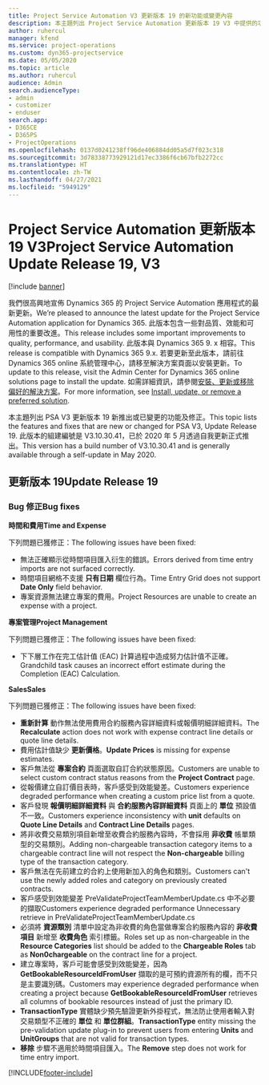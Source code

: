 ```yaml
---
title: Project Service Automation V3 更新版本 19 的新功能或變更內容
description: 本主題列出 Project Service Automation 更新版本 19 V3 中提供的功能和修正。
author: ruhercul
manager: kfend
ms.service: project-operations
ms.custom: dyn365-projectservice
ms.date: 05/05/2020
ms.topic: article
ms.author: ruhercul
audience: Admin
search.audienceType:
- admin
- customizer
- enduser
search.app:
- D365CE
- D365PS
- ProjectOperations
ms.openlocfilehash: 0137d0241238ff96de406884dd05a5d7f023c318
ms.sourcegitcommit: 3d78338773929121d17ec3386f6cb67bfb2272cc
ms.translationtype: HT
ms.contentlocale: zh-TW
ms.lasthandoff: 04/27/2021
ms.locfileid: "5949129"
---
```

# <a name="project-service-automation-update-release-19-v3"></a><span data-ttu-id="387fb-103">Project Service Automation 更新版本 19 V3</span><span class="sxs-lookup"><span data-stu-id="387fb-103">Project Service Automation Update Release 19, V3</span></span>

[!include [banner](../includes/psa-now-project-operations.md)]

<span data-ttu-id="387fb-104">我們很高興地宣佈 Dynamics 365 的 Project Service Automation 應用程式的最新更新。</span><span class="sxs-lookup"><span data-stu-id="387fb-104">We’re pleased to announce the latest update for the Project Service Automation application for Dynamics 365.</span></span> <span data-ttu-id="387fb-105">此版本包含一些對品質、效能和可用性的重要改進。</span><span class="sxs-lookup"><span data-stu-id="387fb-105">This release includes some important improvements to quality, performance, and usability.</span></span> <span data-ttu-id="387fb-106">此版本與 Dynamics 365 9. x 相容。</span><span class="sxs-lookup"><span data-stu-id="387fb-106">This release is compatible with Dynamics 365 9.x.</span></span> <span data-ttu-id="387fb-107">若要更新至此版本，請前往 Dynamics 365 online 系統管理中心，請移至解決方案頁面以安裝更新。</span><span class="sxs-lookup"><span data-stu-id="387fb-107">To update to this release, visit the Admin Center for Dynamics 365 online solutions page to install the update.</span></span> <span data-ttu-id="387fb-108">如需詳細資訊，請參閱[安裝、更新或移除偏好的解決方案](/power-platform/admin/install-remove-preferred-solution)。</span><span class="sxs-lookup"><span data-stu-id="387fb-108">For more information, see [Install, update, or remove a preferred solution](/power-platform/admin/install-remove-preferred-solution).</span></span>

<span data-ttu-id="387fb-109">本主題列出 PSA V3 更新版本 19 新推出或已變更的功能及修正。</span><span class="sxs-lookup"><span data-stu-id="387fb-109">This topic lists the features and fixes that are new or changed for PSA V3, Update Release 19.</span></span> <span data-ttu-id="387fb-110">此版本的組建編號是 V3.10.30.41，已於 2020 年 5 月透過自我更新正式推出。</span><span class="sxs-lookup"><span data-stu-id="387fb-110">This version has a build number of V3.10.30.41 and is generally available through a self-update in May 2020.</span></span>

## <a name="update-release-19"></a><span data-ttu-id="387fb-111">更新版本 19</span><span class="sxs-lookup"><span data-stu-id="387fb-111">Update Release 19</span></span>

### <a name="bug-fixes"></a><span data-ttu-id="387fb-112">Bug 修正</span><span class="sxs-lookup"><span data-stu-id="387fb-112">Bug fixes</span></span>

<span data-ttu-id="387fb-113">**時間和費用**</span><span class="sxs-lookup"><span data-stu-id="387fb-113">**Time and Expense**</span></span>

<span data-ttu-id="387fb-114">下列問題已獲修正：</span><span class="sxs-lookup"><span data-stu-id="387fb-114">The following issues have been fixed:</span></span> 

- <span data-ttu-id="387fb-115">無法正確顯示從時間項目匯入衍生的錯誤。</span><span class="sxs-lookup"><span data-stu-id="387fb-115">Errors derived from time entry imports are not surfaced correctly.</span></span>
- <span data-ttu-id="387fb-116">時間項目網格不支援 **只有日期** 欄位行為。</span><span class="sxs-lookup"><span data-stu-id="387fb-116">Time Entry Grid does not support **Date Only** field behavior.</span></span>
- <span data-ttu-id="387fb-117">專案資源無法建立專案的費用。</span><span class="sxs-lookup"><span data-stu-id="387fb-117">Project Resources are unable to create an expense with a project.</span></span>

<span data-ttu-id="387fb-118">**專案管理**</span><span class="sxs-lookup"><span data-stu-id="387fb-118">**Project Management**</span></span>

<span data-ttu-id="387fb-119">下列問題已獲修正：</span><span class="sxs-lookup"><span data-stu-id="387fb-119">The following issues have been fixed:</span></span> 

-  <span data-ttu-id="387fb-120">下下層工作在完工估計值 (EAC) 計算過程中造成努力估計值不正確。</span><span class="sxs-lookup"><span data-stu-id="387fb-120">Grandchild task causes an incorrect effort estimate during the Completion (EAC) Calculation.</span></span>

<span data-ttu-id="387fb-121">**Sales**</span><span class="sxs-lookup"><span data-stu-id="387fb-121">**Sales**</span></span>

<span data-ttu-id="387fb-122">下列問題已獲修正：</span><span class="sxs-lookup"><span data-stu-id="387fb-122">The following issues have been fixed:</span></span> 

- <span data-ttu-id="387fb-123">**重新計算** 動作無法使用費用合約服務內容詳細資料或報價明細詳細資料。</span><span class="sxs-lookup"><span data-stu-id="387fb-123">The **Recalculate** action does not work with expense contract line details or quote line details.</span></span>
- <span data-ttu-id="387fb-124">費用估計值缺少 **更新價格**。</span><span class="sxs-lookup"><span data-stu-id="387fb-124">**Update Prices** is missing for expense estimates.</span></span>
-  <span data-ttu-id="387fb-125">客戶無法從 **專案合約** 頁面選取自訂合約狀態原因。</span><span class="sxs-lookup"><span data-stu-id="387fb-125">Customers are unable to select custom contract status reasons from the **Project Contract** page.</span></span>
- <span data-ttu-id="387fb-126">從報價建立自訂價目表時，客戶感受到效能變差。</span><span class="sxs-lookup"><span data-stu-id="387fb-126">Customers experience degraded performance when creating a custom price list from a quote.</span></span>
- <span data-ttu-id="387fb-127">客戶發現 **報價明細詳細資料** 與 **合約服務內容詳細資料** 頁面上的 **單位** 預設值不一致。</span><span class="sxs-lookup"><span data-stu-id="387fb-127">Customers experience inconsistency with **unit** defaults on **Quote Line Details** and **Contract Line Details** pages.</span></span>
- <span data-ttu-id="387fb-128">將非收費交易類別項目新增至收費合約服務內容時，不會採用 **非收費** 帳單類型的交易類別。</span><span class="sxs-lookup"><span data-stu-id="387fb-128">Adding non-chargeable transaction category items to a chargeable contract line will not respect the **Non-chargeable** billing type of the transaction category.</span></span>
- <span data-ttu-id="387fb-129">客戶無法在先前建立的合約上使用新加入的角色和類別。</span><span class="sxs-lookup"><span data-stu-id="387fb-129">Customers can't use the newly added roles and category on previously created contracts.</span></span>
- <span data-ttu-id="387fb-130">客戶感受到效能變差 PreValidateProjectTeamMemberUpdate.cs 中不必要的擷取</span><span class="sxs-lookup"><span data-stu-id="387fb-130">Customers experience degraded performance Unnecessary retrieve in PreValidateProjectTeamMemberUpdate.cs</span></span>
- <span data-ttu-id="387fb-131">必須將 **資源類別** 清單中設定為非收費的角色當做專案合約服務內容的 **非收費項目** 新增至 **收費角色** 索引標籤。</span><span class="sxs-lookup"><span data-stu-id="387fb-131">Roles set up as non-chargeable in the **Resource Categories** list should be added to the **Chargeable Roles** tab as **Non0chargeable** on the contract line for a project.</span></span>
- <span data-ttu-id="387fb-132">建立專案時，客戶可能會感受到效能變差，因為 **GetBookableResourceIdFromUser** 擷取的是可預約資源所有的欄，而不只是主要識別碼。</span><span class="sxs-lookup"><span data-stu-id="387fb-132">Customers may experience degraded performance when creating a project because **GetBookableResourceIdFromUser** retrieves all columns of bookable resources instead of just the primary ID.</span></span>
- <span data-ttu-id="387fb-133">**TransactionType** 實體缺少預先驗證更新外掛程式，無法防止使用者輸入對交易類型不正確的 **單位** 和 **單位群組**。</span><span class="sxs-lookup"><span data-stu-id="387fb-133">**TransactionType** entity missing the pre-validation update plug-in to prevent users from entering **Units** and **UnitGroups** that are not valid for transaction types.</span></span>
- <span data-ttu-id="387fb-134">**移除** 步驟不適用於時間項目匯入。</span><span class="sxs-lookup"><span data-stu-id="387fb-134">The **Remove** step does not work for time entry import.</span></span>


[!INCLUDE[footer-include](../includes/footer-banner.md)]